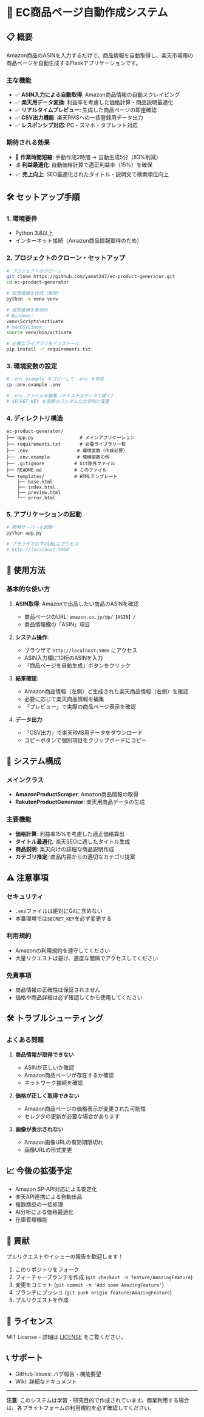 # 🚀 EC商品ページ自動作成システム

## 📋 概要

Amazon商品のASINを入力するだけで、商品情報を自動取得し、楽天市場用の商品ページを自動生成するFlaskアプリケーションです。

### 主な機能

- ✅ **ASIN入力による自動取得**: Amazon商品情報の自動スクレイピング
- ✅ **楽天用データ変換**: 利益率を考慮した価格計算・商品説明最適化
- ✅ **リアルタイムプレビュー**: 生成した商品ページの即座確認
- ✅ **CSV出力機能**: 楽天RMSへの一括登録用データ出力
- ✅ **レスポンシブ対応**: PC・スマホ・タブレット対応

### 期待される効果

- 🎯 **作業時間短縮**: 手動作成2時間 → 自動生成5分（83%削減）
- 💰 **利益最適化**: 自動価格計算で適正利益率（15%）を確保
- 📈 **売上向上**: SEO最適化されたタイトル・説明文で検索順位向上

## 🛠️ セットアップ手順

### 1. 環境要件

- Python 3.8以上
- インターネット接続（Amazon商品情報取得のため）

### 2. プロジェクトのクローン・セットアップ

```bash
# プロジェクトのクローン
git clone https://github.com/yamat247/ec-product-generator.git
cd ec-product-generator

# 仮想環境を作成（推奨）
python -m venv venv

# 仮想環境を有効化
# Windows:
venv\Scripts\activate
# macOS/Linux:
source venv/bin/activate

# 必要なライブラリをインストール
pip install -r requirements.txt
```

### 3. 環境変数の設定

```bash
# .env.example をコピーして .env を作成
cp .env.example .env

# .env ファイルを編集（テキストエディタで開く）
# SECRET_KEY を実際のランダムな文字列に変更
```

### 4. ディレクトリ構造

```
ec-product-generator/
├── app.py                 # メインアプリケーション
├── requirements.txt       # 必要ライブラリ一覧
├── .env                  # 環境変数（作成必要）
├── .env.example          # 環境変数の例
├── .gitignore           # Git除外ファイル
├── README.md            # このファイル
└── templates/           # HTMLテンプレート
    ├── base.html
    ├── index.html
    ├── preview.html
    └── error.html
```

### 5. アプリケーションの起動

```bash
# 開発サーバーを起動
python app.py

# ブラウザで以下のURLにアクセス
# http://localhost:5000
```

## 📖 使用方法

### 基本的な使い方

1. **ASIN取得**: Amazonで出品したい商品のASINを確認
   - 商品ページのURL: `amazon.co.jp/dp/【ASIN】/`
   - 商品情報欄の「ASIN」項目

2. **システム操作**:
   - ブラウザで `http://localhost:5000` にアクセス
   - ASIN入力欄に10桁のASINを入力
   - 「商品ページを自動生成」ボタンをクリック

3. **結果確認**:
   - Amazon商品情報（左側）と生成された楽天商品情報（右側）を確認
   - 必要に応じて楽天商品情報を編集
   - 「プレビュー」で実際の商品ページ表示を確認

4. **データ出力**:
   - 「CSV出力」で楽天RMS用データをダウンロード
   - コピーボタンで個別項目をクリップボードにコピー

## 🔧 システム構成

### メインクラス

- **AmazonProductScraper**: Amazon商品情報の取得
- **RakutenProductGenerator**: 楽天用商品データの生成

### 主要機能

- **価格計算**: 利益率15%を考慮した適正価格算出
- **タイトル最適化**: 楽天SEOに適したタイトル生成
- **商品説明**: 楽天向けの詳細な商品説明作成
- **カテゴリ推定**: 商品内容からの適切なカテゴリ提案

## ⚠️ 注意事項

### セキュリティ
- `.env`ファイルは絶対にGitに含めない
- 本番環境では`SECRET_KEY`を必ず変更する

### 利用規約
- Amazonの利用規約を遵守してください
- 大量リクエストは避け、適度な間隔でアクセスしてください

### 免責事項
- 商品情報の正確性は保証されません
- 価格や商品詳細は必ず確認してから使用してください

## 🛠️ トラブルシューティング

### よくある問題

1. **商品情報が取得できない**
   - ASINが正しいか確認
   - Amazon商品ページが存在するか確認
   - ネットワーク接続を確認

2. **価格が正しく取得できない**
   - Amazon商品ページの価格表示が変更された可能性
   - セレクタの更新が必要な場合があります

3. **画像が表示されない**
   - Amazon画像URLの有効期限切れ
   - 画像URLの形式変更

## 📈 今後の拡張予定

- Amazon SP-API対応による安定化
- 楽天API連携による自動出品
- 複数商品の一括処理
- AI分析による価格最適化
- 在庫管理機能

## 🤝 貢献

プルリクエストやイシューの報告を歓迎します！

1. このリポジトリをフォーク
2. フィーチャーブランチを作成 (`git checkout -b feature/AmazingFeature`)
3. 変更をコミット (`git commit -m 'Add some AmazingFeature'`)
4. ブランチにプッシュ (`git push origin feature/AmazingFeature`)
5. プルリクエストを作成

## 📄 ライセンス

MIT License - 詳細は [LICENSE](LICENSE) をご覧ください。

## 📞 サポート

- GitHub Issues: バグ報告・機能要望
- Wiki: 詳細なドキュメント

---

**注意**: このシステムは学習・研究目的で作成されています。商業利用する場合は、各プラットフォームの利用規約を必ず確認してください。
